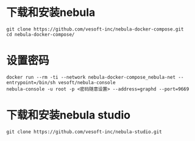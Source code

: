 # 下载和安装nebula
```
git clone https://github.com/vesoft-inc/nebula-docker-compose.git
cd nebula-docker-compose/

```

# 设置密码
```
docker run --rm -ti --network nebula-docker-compose_nebula-net --entrypoint=/bin/sh vesoft/nebula-console
nebula-console -u root -p <密码随意设置> --address=graphd --port=9669

```

# 下载和安装nebula studio
```
git clone https://github.com/vesoft-inc/nebula-studio.git

```
